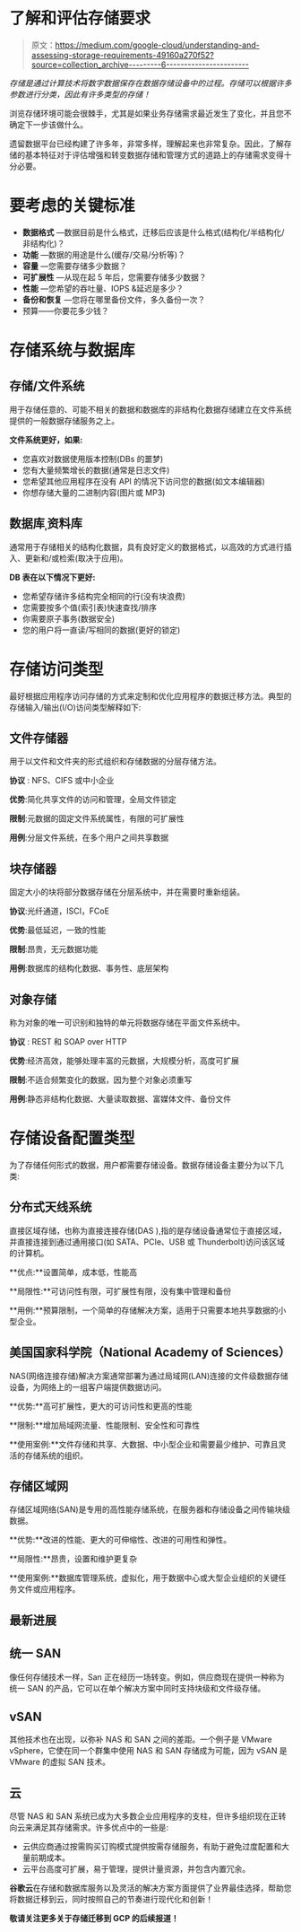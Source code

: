 # 了解和评估存储要求

> 原文：<https://medium.com/google-cloud/understanding-and-assessing-storage-requirements-49160a270f52?source=collection_archive---------6----------------------->

*存储是通过计算技术将数字数据保存在数据存储设备中的过程。存储可以根据许多参数进行分类，因此有许多类型的存储！*

浏览存储环境可能会很棘手，尤其是如果业务存储需求最近发生了变化，并且您不确定下一步该做什么。

遗留数据平台已经构建了许多年，非常多样，理解起来也非常复杂。因此，了解存储的基本特征对于评估增强和转变数据存储和管理方式的道路上的存储需求变得十分必要。

# 要考虑的关键标准

*   **数据格式** —数据目前是什么格式，迁移后应该是什么格式(结构化/半结构化/非结构化)？
*   **功能** —数据的用途是什么(缓存/交易/分析等)？
*   **容量** —您需要存储多少数据？
*   **可扩展性** —从现在起 5 年后，您需要存储多少数据？
*   **性能** —您希望的吞吐量、IOPS &延迟是多少？
*   **备份和恢复** —您将在哪里备份文件，多久备份一次？
*   预算——你要花多少钱？

# 存储系统与数据库

## 存储/文件系统

用于存储任意的、可能不相关的数据和数据库的非结构化数据存储建立在文件系统提供的一般数据存储服务之上。

**文件系统更好，如果:**

*   您喜欢对数据使用版本控制(DBs 的噩梦)
*   您有大量频繁增长的数据(通常是日志文件)
*   您希望其他应用程序在没有 API 的情况下访问您的数据(如文本编辑器)
*   你想存储大量的二进制内容(图片或 MP3)

## 数据库ˌ资料库

通常用于存储相关的结构化数据，具有良好定义的数据格式，以高效的方式进行插入、更新和/或检索(取决于应用)。

**DB 表在以下情况下更好:**

*   您希望存储许多结构完全相同的行(没有块浪费)
*   您需要按多个值(索引表)快速查找/排序
*   你需要原子事务(数据安全)
*   您的用户将一直读/写相同的数据(更好的锁定)

# 存储访问类型

最好根据应用程序访问存储的方式来定制和优化应用程序的数据迁移方法。典型的存储输入/输出(I/O)访问类型解释如下:

## 文件存储器

用于以文件和文件夹的形式组织和存储数据的分层存储方法。

**协议** : NFS、CIFS 或中小企业

**优势**:简化共享文件的访问和管理，全局文件锁定

**限制**:元数据的固定文件系统属性，有限的可扩展性

**用例**:分层文件系统，在多个用户之间共享数据

## 块存储器

固定大小的块将部分数据存储在分层系统中，并在需要时重新组装。

**协议**:光纤通道，ISCI，FCoE

**优势**:最低延迟，一致的性能

**限制**:昂贵，无元数据功能

**用例**:数据库的结构化数据、事务性、底层架构

## 对象存储

称为对象的唯一可识别和独特的单元将数据存储在平面文件系统中。

**协议** : REST 和 SOAP over HTTP

**优势**:经济高效，能够处理丰富的元数据，大规模分析，高度可扩展

**限制**:不适合频繁变化的数据，因为整个对象必须重写

**用例**:静态非结构化数据、大量读取数据、富媒体文件、备份文件

# 存储设备配置类型

为了存储任何形式的数据，用户都需要存储设备。数据存储设备主要分为以下几类:

## 分布式天线系统

直接区域存储，也称为直接连接存储(DAS ),指的是存储设备通常位于直接区域，并直接连接到通过通用接口(如 SATA、PCIe、USB 或 Thunderbolt)访问该区域的计算机。

**优点:**设置简单，成本低，性能高

**局限性:**可访问性有限，可扩展性有限，没有集中管理和备份

**用例:**预算限制，一个简单的存储解决方案，适用于只需要本地共享数据的小型企业。

## 美国国家科学院（National Academy of Sciences）

NAS(网络连接存储)解决方案通常部署为通过局域网(LAN)连接的文件级数据存储设备，为网络上的一组客户端提供数据访问。

**优势:**高可扩展性，更大的可访问性和更高的性能

**限制:**增加局域网流量、性能限制、安全性和可靠性

**使用案例:**文件存储和共享、大数据、中小型企业和需要最少维护、可靠且灵活的存储系统的组织。

## 存储区域网

存储区域网络(SAN)是专用的高性能存储系统，在服务器和存储设备之间传输块级数据。

**优势:**改进的性能、更大的可伸缩性、改进的可用性和弹性。

**局限性:**昂贵，设置和维护更复杂

**使用案例:**数据库管理系统，虚拟化，用于数据中心或大型企业组织的关键任务文件或应用程序。

## 最新进展

## 统一 SAN

像任何存储技术一样，San 正在经历一场转变。例如，供应商现在提供一种称为统一 SAN 的产品，它可以在单个解决方案中同时支持块级和文件级存储。

## vSAN

其他技术也在出现，以弥补 NAS 和 SAN 之间的差距。一个例子是 VMware vSphere，它使在同一个群集中使用 NAS 和 SAN 存储成为可能，因为 vSAN 是 VMware 的虚拟 SAN 技术。

## 云

尽管 NAS 和 SAN 系统已成为大多数企业应用程序的支柱，但许多组织现在正转向云来满足其存储需求。许多优点中的一些是:

*   云供应商通过按需购买订购模式提供按需存储服务，有助于避免过度配置和大量前期成本。
*   云平台高度可扩展，易于管理，提供计量资源，并包含内置冗余。

**谷歌云**在存储和数据库服务以及灵活的解决方案方面提供了业界最佳选择，帮助您将数据迁移到云，同时按照自己的节奏进行现代化和创新！

**敬请关注更多关于存储迁移到 GCP 的后续报道！**